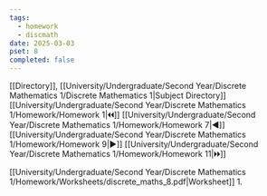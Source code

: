 ```yaml
---
tags:
  - homework
  - discmath
date: 2025-03-03
pset: 8
completed: false
---
```

[[Directory]], [[University/Undergraduate/Second Year/Discrete Mathematics 1/Discrete Mathematics 1|Subject Directory]]
[[University/Undergraduate/Second Year/Discrete Mathematics 1/Homework/Homework 1|🞀🞀]] [[University/Undergraduate/Second Year/Discrete Mathematics 1/Homework/Homework 7|◀]] [[University/Undergraduate/Second Year/Discrete Mathematics 1/Homework/Homework 9|▶]] [[University/Undergraduate/Second Year/Discrete Mathematics 1/Homework/Homework 11|🞂🞂]]

[[University/Undergraduate/Second Year/Discrete Mathematics 1/Homework/Worksheets/discrete_maths_8.pdf|Worksheet]]
1. 
